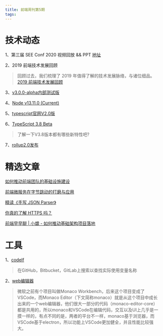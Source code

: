```yaml
---
title: 前端周刊第5期
tags:
---
```


# 技术动态
1、第三届 SEE Conf 2020 视频回放 && PPT
[地址](https://www.yuque.com/seeconf/2020/slide)

2、2019 前端技术发展回顾
> 回顾过去，我们梳理了 2019 年值得了解的技术发展脉络，与诸位细品。
[2019 前端技术发展回顾](https://zhuanlan.zhihu.com/p/101517039)

3、[v3.0.0-alpha内部测试版](https://github.com/vuejs/vue-next/releases)

4、[Node v13.11.0 (Current)](https://nodejs.org/en/blog/release/v13.11.0/)

5、[typescript官网V2.0版](https://www.typescriptlang.org/)

6、[TypeScript 3.8 Beta](https://devblogs.microsoft.com/typescript/announcing-typescript-3-8-beta/)
> 了解一下V3.8版本都有哪些新特性吧?

7、[rollup2.0发布](https://github.com/rollup/rollup/releases/)

# 精选文章

[如何推动前端团队的基础设施建设](https://juejin.im/post/5e6db1da51882549076208da)

[前端微服务在字节跳动的打磨与应用](https://mp.weixin.qq.com/s/iLdAH9p2-S8pFyZrNzYaNg)

[精读《手写 JSON Parser》](https://mp.weixin.qq.com/s/VB9iwVDJURBKzO_TdqgJXw)

[你真的了解 HTTPS 吗？](https://mp.weixin.qq.com/s/ibwNtDc2zd2tdhMN7iROJw)

[前端早早聊 | 小爝 - 如何推动基础架构项目落地](https://juejin.im/post/5e6447e1f265da575f4e7df1)

# 工具

1、[codelf](https://unbug.github.io/codelf/)
> 在GitHub，Bitbucket，GitLab上搜索以查找实际使用变量名称

2、[web编辑器](https://microsoft.github.io/monaco-editor/)
>微软之前有个项目叫做Monaco Workbench，后来这个项目变成了VSCode，而Monaco Editor（下文简称monaco）就是从这个项目中成长出来的一个web编辑器，他们很大一部分的代码（monaco-editor-core）都是共用的，所以monaco和VSCode在编辑代码，交互以及UI上几乎是一摸一样的，有点不同的是，两者的平台不一样，monaco基于浏览器，而VSCode基于electron，所以功能上VSCode更加健全，并且性能比较强大。